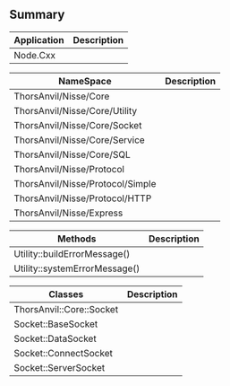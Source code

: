 ## Summary

Application                      | Description
---------------------------------|------------------------------------------------------------------
Node.Cxx                         |

NameSpace                        | Description
---------------------------------|------------------------------------------------------------------
ThorsAnvil/Nisse/Core            |
ThorsAnvil/Nisse/Core/Utility    |
ThorsAnvil/Nisse/Core/Socket     |
ThorsAnvil/Nisse/Core/Service    |
ThorsAnvil/Nisse/Core/SQL        |
ThorsAnvil/Nisse/Protocol        |
ThorsAnvil/Nisse/Protocol/Simple |
ThorsAnvil/Nisse/Protocol/HTTP   |
ThorsAnvil/Nisse/Express         |

Methods                          | Description
---------------------------------|------------------------------------------------------------------
Utility::buildErrorMessage()     |
Utility::systemErrorMessage()    |

   | Classes                          | Description
--------------------------------------|------------------------------------------------------------------
ThorsAnvil::Core::Socket              |
| Socket::BaseSocket                  |
| Socket::DataSocket                  |
| Socket::ConnectSocket               |
| Socket::ServerSocket                |
